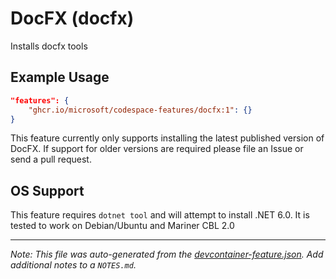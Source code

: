 
# DocFX (docfx)

Installs docfx tools

## Example Usage

```json
"features": {
    "ghcr.io/microsoft/codespace-features/docfx:1": {}
}
```



This feature currently only supports installing the latest published version
of DocFX. If support for older versions are required please file an Issue or
send a pull request.

## OS Support

This feature requires `dotnet tool` and will attempt to install .NET 6.0. It is tested to work on Debian/Ubuntu and Mariner CBL 2.0


---

_Note: This file was auto-generated from the [devcontainer-feature.json](https://github.com/microsoft/codespace-features/blob/main/src/docfx/devcontainer-feature.json).  Add additional notes to a `NOTES.md`._
